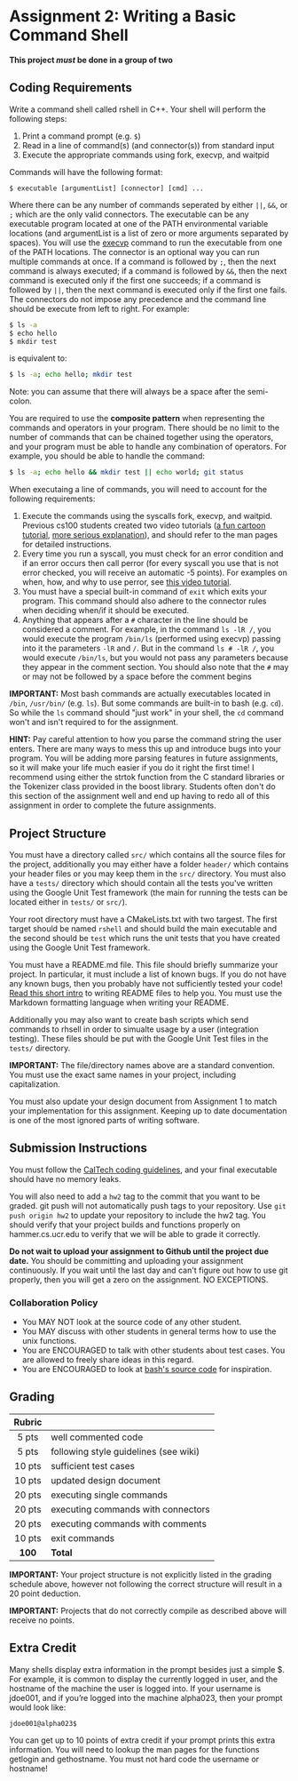 # Assignment 2: Writing a Basic Command Shell

**This project *must* be done in a group of two**

## Coding Requirements
Write a command shell called rshell in C++. Your shell will perform the following steps:

1. Print a command prompt (e.g. `$`)
2. Read in a line of command(s) (and connector(s)) from standard input
3. Execute the appropriate commands using fork, execvp, and waitpid

Commands will have the following format:

```
$ executable [argumentList] [connector] [cmd] ...
```

Where there can be any number of commands seperated by either `||`, `&&`, or `;` which are the only valid connectors. The executable can be any executable program located at one of the PATH environmental variable locations (and argumentList is a list of zero or more arguments separated by spaces). You will use the [execvp](https://linux.die.net/man/3/execvp) command to run the executable from one of the PATH locations. The connector is an optional way you can run multiple commands at once. If a command is followed by `;`, then the next command is always executed; if a command is followed by `&&`, then the next command is executed only if the first one succeeds; if a command is followed by `||`, then the next command is executed only if the first one fails. The connectors do not impose any precedence and the command line should be execute from left to right. For example:

```bash
$ ls -a
$ echo hello
$ mkdir test
```

is equivalent to: 

```bash
$ ls -a; echo hello; mkdir test
```

Note: you can assume that there will always be a space after the semi-colon.

You are required to use the **composite pattern** when representing the commands and operators in your program. There should be no limit to the number of commands that can be chained together using the operators, and your program must be able to handle any combination of operators. For example, you should be able to handle the command:

```bash
$ ls -a; echo hello && mkdir test || echo world; git status
```

When executaing a line of commands, you will need to account for the following requirements:

1. Execute the commands using the syscalls fork, execvp, and waitpid. Previous cs100 students created two video tutorials ([a fun cartoon tutorial](https://www.youtube.com/watch?v=2c4ow5RoKA8&feature=youtu.be), [more serious explanation](https://www.youtube.com/watch?v=xVSPv-9x3gk)), and should refer to the man pages for detailed instructions.
2. Every time you run a syscall, you must check for an error condition and if an error occurs then call perror (for every syscall you use that is not error checked, you will receive an automatic -5 points). For examples on when, how, and why to use perror, see [this video tutorial](https://izbicki.me/blog/videoguide-for-github-vim-bash.html#perror).
3. You must have a special built-in command of `exit` which exits your program. This command should also adhere to the connector rules when deciding when/if it should be executed.
4. Anything that appears after a `#` character in the line should be considered a comment. For example, in the command `ls -lR /`, you would execute the program `/bin/ls` (performed using execvp) passing into it the parameters `-lR` and `/`. But in the command `ls # -lR /`, you would execute `/bin/ls`, but you would not pass any parameters because they appear in the comment section. You should also note that the `#` may or may not be followed by a space before the comment begins

**IMPORTANT:** Most bash commands are actually executables located in `/bin`, `/usr/bin/` (e.g. `ls`). But some commands are built-in to bash (e.g. `cd`). So while the `ls` command should "just work" in your shell, the `cd` command won't and isn't required to for the assignment.

**HINT:** Pay careful attention to how you parse the command string the user enters. There are many ways to mess this up and introduce bugs into your program. You will be adding more parsing features in future assignments, so it will make your life much easier if you do it right the first time! I recommend using either the strtok function from the C standard libraries or the Tokenizer class provided in the boost library. Students often don't do this section of the assignment well and end up having to redo all of this assignment in order to complete the future assignments.

## Project Structure
You must have a directory called `src/` which contains all the source files for the project, additionally you may either have a folder `header/` which contains your header files or you may keep them in the `src/` directory. You must also have a `tests/` directory which should contain all the tests you've written using the Google Unit Test framework (the main for running the tests can be located either in `tests/` or `src/`).

Your root directory must have a CMakeLists.txt with two targest. The first target should be named `rshell` and should build the main executable and the second should be `test` which runs the unit tests that you have created using the Google Unit Test framework. 

You must have a README.md file. This file should briefly summarize your project. In particular, it must include a list of known bugs. If you do not have any known bugs, then you probably have not sufficiently tested your code! [Read this short intro](https://robots.thoughtbot.com/how-to-write-a-great-readme) to writing README files to help you. You must use the Markdown formatting language when writing your README.

Additionally you may also want to create bash scripts which send commands to rhsell in order to simualte usage by a user (integration testing). These files should be put with the Google Unit Test files in the `tests/` directory.

**IMPORTANT:** The file/directory names above are a standard convention. You must use the exact same names in your project, including capitalization.

You must also update your design document from Assignment 1 to match your implementation for this assignment. Keeping up to date documentation is one of the most ignored parts of writing software.

## Submission Instructions
You must follow the [CalTech coding guidelines](http://courses.cms.caltech.edu/cs11/material/cpp/donnie/cppstyle.html), and your final executable should have no memory leaks.

You will also need to add a `hw2` tag to the commit that you want to be graded. git push will not automatically push tags to your repository. Use `git push origin hw2` to update your repository to include the hw2 tag. You should verify that your project builds and functions properly on hammer.cs.ucr.edu to verify that we will be able to grade it correctly.

**Do not wait to upload your assignment to Github until the project due date.** You should be committing and uploading your assignment continuously. If you wait until the last day and can't figure out how to use git properly, then you will get a zero on the assignment. NO EXCEPTIONS.

### Collaboration Policy

* You MAY NOT look at the source code of any other student.
* You MAY discuss with other students in general terms how to use the unix functions.
* You are ENCOURAGED to talk with other students about test cases. You are allowed to freely share ideas in this regard.
* You are ENCOURAGED to look at [bash's source code](https://www.gnu.org/software/bash/) for inspiration.

## Grading

|Rubric| |
|:---:|:---|
|5 pts|well commented code|
|5 pts|following style guidelines (see wiki)|
|10 pts|sufficient test cases|
|10 pts|updated design document|
|20 pts|executing single commands|
|20 pts|executing commands with connectors|
|20 pts|executing commands with comments|
|10 pts|exit commands|
|**100**|**Total**|

**IMPORTANT:** Your project structure is not explicitly listed in the grading schedule above, however not following the correct structure will result in a 20 point deduction.

**IMPORTANT:** Projects that do not correctly compile as described above will receive no points.

## Extra Credit
Many shells display extra information in the prompt besides just a simple $. For example, it is common to display the currently logged in user, and the hostname of the machine the user is logged into. If your username is jdoe001, and if you’re logged into the machine alpha023, then your prompt would look like:

```
jdoe001@alpha023$
```

You can get up to 10 points of extra credit if your prompt prints this extra information. You will need to lookup the man pages for the functions getlogin and gethostname. You must not hard code the username or hostname!
